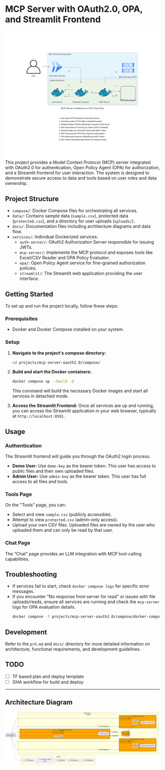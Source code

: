 # MCP Server with OAuth2.0, OPA, and Streamlit Frontend
![MCP Server Architecture](docs/mcp_server_architecture_with_legend.png)
This project provides a Model Context Protocol (MCP) server integrated with OAuth2.0 for authentication, Open Policy Agent (OPA) for authorization, and a Streamlit frontend for user interaction. The system is designed to demonstrate secure access to data and tools based on user roles and data ownership.

## Project Structure

- `compose/`: Docker Compose files for orchestrating all services.
- `data/`: Contains sample data (`sample.csv`), protected data (`protected.csv`), and a directory for user uploads (`uploads/`).
- `docs/`: Documentation files including architecture diagrams and data flow.
- `services/`: Individual Dockerized services:
    - `auth-server/`: OAuth2 Authorization Server responsible for issuing JWTs.
    - `mcp-server/`: Implements the MCP protocol and exposes tools like Excel/CSV Reader and OPA Policy Evaluator.
    - `opa/`: Open Policy Agent service for fine-grained authorization policies.
    - `streamlit/`: The Streamlit web application providing the user interface.

## Getting Started

To set up and run the project locally, follow these steps:

### Prerequisites

- Docker and Docker Compose installed on your system.

### Setup

1.  **Navigate to the project's compose directory:**
    ```bash
    cd projects/mcp-server-oauth2.0/compose/
    ```

2.  **Build and start the Docker containers:**
    ```bash
    docker compose up --build -d
    ```
    This command will build the necessary Docker images and start all services in detached mode.

3.  **Access the Streamlit Frontend:**
    Once all services are up and running, you can access the Streamlit application in your web browser, typically at `http://localhost:8501`.

## Usage

### Authentication

The Streamlit frontend will guide you through the OAuth2 login process.
-   **Demo User:** Use `demo-key` as the bearer token. This user has access to public files and their own uploaded files.
-   **Admin User:** Use `admin-key` as the bearer token. This user has full access to all files and tools.

### Tools Page

On the "Tools" page, you can:
-   Select and view `sample.csv` (publicly accessible).
-   Attempt to view `protected.csv` (admin-only access).
-   Upload your own CSV files. Uploaded files are owned by the user who uploaded them and can only be read by that user.

### Chat Page

The "Chat" page provides an LLM integration with MCP tool-calling capabilities.

## Troubleshooting

-   If services fail to start, check `docker compose logs` for specific error messages.
-   If you encounter "No response from server for read" or issues with file uploads/reads, ensure all services are running and check the `mcp-server` logs for OPA evaluation details.
    ```bash
    docker compose -f projects/mcp-server-oauth2.0/compose/docker-compose.yml logs mcp-server
    ```

## Development

Refer to the `prd.md` and `docs/` directory for more detailed information on architecture, functional requirements, and development guidelines.

## TODO

- [ ] TF based plan and deploy template
- [ ] GHA workflow for build and deploy

---

## Architecture Diagram

![Architecture](./docs/architecture.png)

